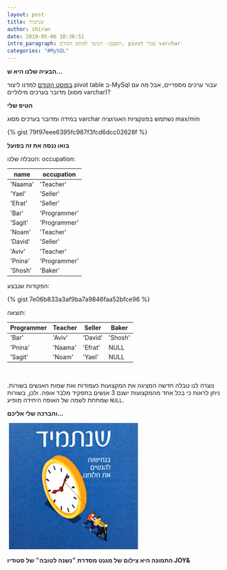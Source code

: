 ```yaml
---
layout: post
title: שנתמיד
author: shiran
date: 2019-05-06 10:36:51
intro_paragraph: והפעם- המשך לפוסט הקודם, pivot עבור varchar
categories: "#MySQL"
---
```

**הבעיה שלנו היא ש...**

[בפוסט הקודם](https://shiran.tips/blog/%D7%A9%D7%A0%D7%A6%D7%9C%D7%99%D7%97) למדנו ליצור pivot table ב-MySql עבור ערכים מספריים, אבל מה עם מדובר בערכים מילוליים (מסוג varchar)? 

**הטיפ שלי**

במידה ומדובר בערכים מסוג varchar נשתמש בפונקציות האגרגציה max/min

{% gist 79f97eee6395fc987f3fcd6dcc02628f %}

**בואו ננסה את זה בפועל**

הטבלה שלנו: 
occupation:

| name    | occupation   |
| ------- | ------------ |
| 'Naama' | 'Teacher'    |
| 'Yael'  | 'Seller'     |
| 'Efrat' | 'Seller'     |
| 'Bar'   | 'Programmer' |
| 'Sagit' | 'Programmer' |
| 'Noam'  | 'Teacher'    |
| 'David' | 'Seller'     |
| 'Aviv'  | 'Teacher'    |
| 'Pnina' | 'Programmer' |
| 'Shosh' | 'Baker'      |

הפקודות שנבצע:

{% gist 7e06b833a3af9ba7a9846faa52bfce96 %}

תוצאה:

| Programmer | Teacher | Seller  | Baker   |
| ---------- | ------- | ------- | ------- |
| 'Bar'      | 'Aviv'  | 'David' | 'Shosh' |
| 'Pnina'    | 'Naama' | 'Efrat' | NULL    |
| 'Sagit'    | 'Noam'  | 'Yael'  | NULL    |

<br>

נוצרה לנו טבלה חדשה המציגה את המקצועות כעמודות ואת שמות האנשים בשורות. ניתן לראות כי בכל אחד מהמקצועות ישנם 3 אנשים בתפקיד מלבד אופה. ולכן, בשורות שמתחת לשמה של האופה היחידה מופיע `NULL`.

**והברכה שלי אליכם...**

![]()
<img src="/assets/img/uploads/שנתמיד.jpg" style="width: 300px"/>


**התמונה היא צילום של מגנט מסדרת ״נשנה לטובה״ של סטודיו JOY&**
